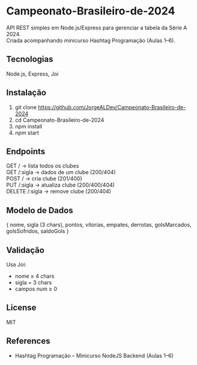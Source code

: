 # Campeonato-Brasileiro-de-2024

API REST simples em Node.js/Express para gerenciar a tabela da Série A 2024.  
Criada acompanhando minicurso Hashtag Programação (Aulas 1–6).

## Tecnologias  
Node.js, Express, Joi  

## Instalação  
1. git clone https://github.com/JorgeALDev/Campeonato-Brasileiro-de-2024
2. cd Campeonato-Brasileiro-de-2024  
3. npm install  
4. npm start  

## Endpoints  
GET    /          → lista todos os clubes  
GET    /:sigla    → dados de um clube (200/404)  
POST   /          → cria clube (201/400)  
PUT    /:sigla    → atualiza clube (200/400/404)  
DELETE /:sigla    → remove clube (200/404)  

## Modelo de Dados  
{ nome, sigla (3 chars), pontos, vitorias, empates, derrotas, golsMarcados, golsSofridos, saldoGols }  

## Validação  
Usa Joi:  
- nome ≥ 4 chars  
- sigla = 3 chars  
- campos num ≥ 0  

## License  
MIT  

## References  
- Hashtag Programação – Minicurso NodeJS Backend (Aulas 1–6) 
